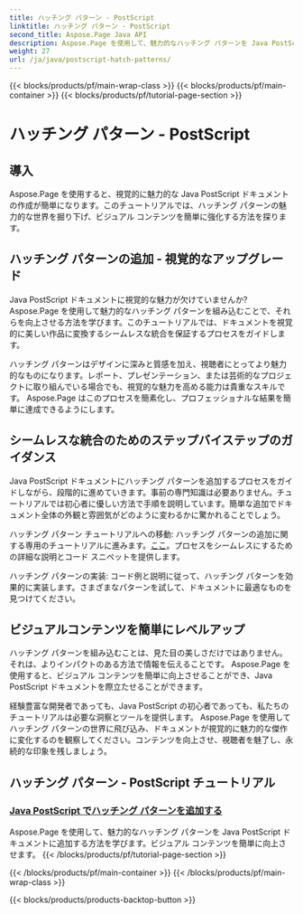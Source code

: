 ```yaml
---
title: ハッチング パターン - PostScript
linktitle: ハッチング パターン - PostScript
second_title: Aspose.Page Java API
description: Aspose.Page を使用して、魅力的なハッチング パターンを Java PostScript ドキュメントに追加する技術を発見してください。視覚的なコンテンツを簡単に強化して、素晴らしい出力を実現します。
weight: 27
url: /ja/java/postscript-hatch-patterns/
---
```


{{< blocks/products/pf/main-wrap-class >}}
{{< blocks/products/pf/main-container >}}
{{< blocks/products/pf/tutorial-page-section >}}

# ハッチング パターン - PostScript

## 導入

Aspose.Page を使用すると、視覚的に魅力的な Java PostScript ドキュメントの作成が簡単になります。このチュートリアルでは、ハッチング パターンの魅力的な世界を掘り下げ、ビジュアル コンテンツを簡単に強化する方法を探ります。

## ハッチング パターンの追加 - 視覚的なアップグレード
Java PostScript ドキュメントに視覚的な魅力が欠けていませんか? Aspose.Page を使用して魅力的なハッチング パターンを組み込むことで、それらを向上させる方法を学びます。このチュートリアルでは、ドキュメントを視覚的に美しい作品に変換するシームレスな統合を保証するプロセスをガイドします。

ハッチング パターンはデザインに深みと質感を加え、視聴者にとってより魅力的なものになります。レポート、プレゼンテーション、または芸術的なプロジェクトに取り組んでいる場合でも、視覚的な魅力を高める能力は貴重なスキルです。 Aspose.Page はこのプロセスを簡素化し、プロフェッショナルな結果を簡単に達成できるようにします。

## シームレスな統合のためのステップバイステップのガイダンス
Java PostScript ドキュメントにハッチング パターンを追加するプロセスをガイドしながら、段階的に進めていきます。事前の専門知識は必要ありません。チュートリアルでは初心者に優しい方法で手順を説明しています。簡単な追加でドキュメント全体の外観と雰囲気がどのように変わるかに驚かれることでしょう。

ハッチング パターン チュートリアルへの移動: ハッチング パターンの追加に関する専用のチュートリアルに進みます。[ここ](./add-hatch-pattern/)。プロセスをシームレスにするための詳細な説明とコード スニペットを提供します。

ハッチング パターンの実装: コード例と説明に従って、ハッチング パターンを効果的に実装します。さまざまなパターンを試して、ドキュメントに最適なものを見つけてください。

## ビジュアルコンテンツを簡単にレベルアップ
ハッチング パターンを組み込むことは、見た目の美しさだけではありません。それは、よりインパクトのある方法で情報を伝えることです。 Aspose.Page を使用すると、ビジュアル コンテンツを簡単に向上させることができ、Java PostScript ドキュメントを際立たせることができます。

経験豊富な開発者であっても、Java PostScript の初心者であっても、私たちのチュートリアルは必要な洞察とツールを提供します。 Aspose.Page を使用してハッチング パターンの世界に飛び込み、ドキュメントが視覚的に魅力的な傑作に変化するのを観察してください。コンテンツを向上させ、視聴者を魅了し、永続的な印象を残しましょう。
## ハッチング パターン - PostScript チュートリアル
### [Java PostScript でハッチング パターンを追加する](./add-hatch-pattern/)
Aspose.Page を使用して、魅力的なハッチング パターンを Java PostScript ドキュメントに追加する方法を学びます。ビジュアル コンテンツを簡単に向上させます。
{{< /blocks/products/pf/tutorial-page-section >}}

{{< /blocks/products/pf/main-container >}}
{{< /blocks/products/pf/main-wrap-class >}}

{{< blocks/products/products-backtop-button >}}
